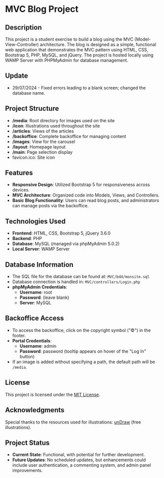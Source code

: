 # MVC Blog Project

## Description
This project is a student exercise to build a blog using the MVC (Model-View-Controller) architecture. The blog is designed as a simple, functional web application that demonstrates the MVC pattern using HTML, CSS, Bootstrap 5, PHP, MySQL, and jQuery. The project is hosted locally using WAMP Server with PHPMyAdmin for database management.

## Update
- 29/07/2024 - Fixed errors leading to a blank screen; changed the database name.

## Project Structure
- **/media**: Root directory for images used on the site
- **/icon**: Illustrations used throughout the site
- **/articles**: Views of the articles
- **/backoffice**: Complete backoffice for managing content
- **/images**: View for the carousel
- **/layout**: Homepage layout
- **/main**: Page selection display
- favicon.ico: Site icon

## Features
- **Responsive Design**: Utilized Bootstrap 5 for responsiveness across devices.
- **MVC Architecture**: Organized code into Models, Views, and Controllers.
- **Basic Blog Functionality**: Users can read blog posts, and administrators can manage posts via the backoffice.

## Technologies Used
- **Frontend**: HTML, CSS, Bootstrap 5, jQuery 3.6.0
- **Backend**: PHP
- **Database**: MySQL (managed via phpMyAdmin 5.0.2)
- **Local Server**: WAMP Server

## Database Information
- The SQL file for the database can be found at: ``MVC/bdd/monsite.sql``
- Database connection is handled in: ``MVC/controllers/Login.php``
- **phpMyAdmin Credentials**:
  - **Username**: root
  - **Password**: (leave blank)
  - **Server**: MySQL

## Backoffice Access
- To access the backoffice, click on the copyright symbol ("©") in the footer.
- **Portal Credentials**:
  - **Username**: admin
  - **Password**: password (tooltip appears on hover of the "Log In" button)
- If an image is added without specifying a path, the default path will be ``/media``.

## License
This project is licensed under the [MIT License](https://choosealicense.com/licenses/mit/).

## Acknowledgments
Special thanks to the resources used for illustrations: [unDraw](https://undraw.co/illustrations) (free illustrations).

## Project Status
- **Current State**: Functional, with potential for further development.
- **Future Updates**: No scheduled updates, but enhancements could include user authentication, a commenting system, and admin panel improvements.
